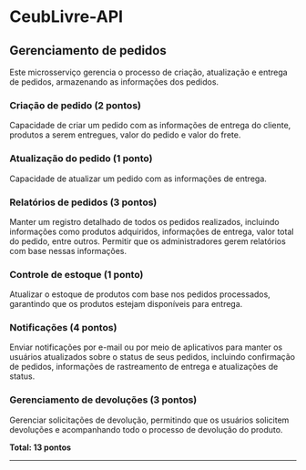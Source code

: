 # CeubLivre-API

## Gerenciamento de pedidos

Este microsserviço gerencia o processo de criação, atualização e entrega de pedidos, armazenando as informações dos
pedidos.

### Criação de pedido (2 pontos)

Capacidade de criar um pedido com as informações de entrega do cliente, produtos a serem entregues, valor do pedido e
valor do frete.

### Atualização do pedido (1 ponto)

Capacidade de atualizar um pedido com as informações de entrega.

### Relatórios de pedidos (3 pontos)

Manter um registro detalhado de todos os pedidos realizados, incluindo informações como produtos adquiridos, informações
de entrega, valor total do pedido, entre outros. Permitir que os administradores gerem relatórios com base nessas
informações.

### Controle de estoque (1 ponto)

Atualizar o estoque de produtos com base nos pedidos processados, garantindo que os produtos estejam disponíveis para
entrega.

### Notificações (4 pontos)

Enviar notificações por e-mail ou por meio de aplicativos para manter os usuários atualizados sobre o status de seus
pedidos, incluindo confirmação de pedidos, informações de rastreamento de entrega e atualizações de status.

### Gerenciamento de devoluções (3 pontos)

Gerenciar solicitações de devolução, permitindo que os usuários solicitem devoluções e acompanhando todo o processo de
devolução do produto.

**Total: 13 pontos**

---
